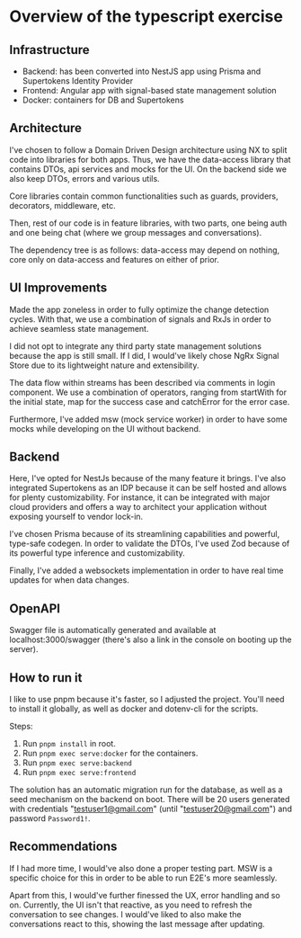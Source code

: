 # Overview of the typescript exercise

## Infrastructure
- Backend: has been converted into NestJS app using Prisma and Supertokens Identity Provider
- Frontend: Angular app with signal-based state management solution
- Docker: containers for DB and Supertokens

## Architecture

I've chosen to follow a Domain Driven Design architecture using NX to split code into libraries for both apps.
Thus, we have the data-access library that contains DTOs, api services and mocks for the UI.
On the backend side we also keep DTOs, errors and various utils.

Core libraries contain common functionalities such as guards, providers, decorators, middleware, etc.

Then, rest of our code is in feature libraries, with two parts, one being auth and one being chat (where we group messages and conversations).

The dependency tree is as follows: data-access may depend on nothing, core only on data-access and features on either of prior.

## UI Improvements

Made the app zoneless in order to fully optimize the change detection cycles. With that, we use a combination of signals and RxJs in order to achieve seamless state management.

I did not opt to integrate any third party state management solutions because the app is still small. If I did, I would've likely chose NgRx Signal Store due to its lightweight nature and extensibility. 

The data flow within streams has been described via comments in login component. We use a combination of operators, ranging from startWith for the initial state, map for the success case and catchError for the error case.

Furthermore, I've added msw (mock service worker) in order to have some mocks while developing on the UI without backend.

## Backend

Here, I've opted for NestJs because of the many feature it brings. I've also integrated Supertokens as an IDP because it can be self hosted and allows for plenty customizability.
For instance, it can be integrated with major cloud providers and offers a way to architect your application without exposing yourself to vendor lock-in.

I've chosen Prisma because of its streamlining capabilities and powerful, type-safe codegen.
In order to validate the DTOs, I've used Zod because of its powerful type inference and customizability.

Finally, I've added a websockets implementation in order to have real time updates for when data changes.

## OpenAPI
Swagger file is automatically generated and available at localhost:3000/swagger (there's also a link in the console on booting up the server).

## How to run it

I like to use pnpm because it's faster, so I adjusted the project. You'll need to install it globally, as well as docker and dotenv-cli for the scripts.

Steps:

1. Run `pnpm install` in root.
2. Run `pnpm exec serve:docker` for the containers. 
3. Run `pnpm exec serve:backend`
4. Run `pnpm exec serve:frontend`

The solution has an automatic migration run for the database, as well as a seed mechanism on the backend on boot.
There will be 20 users generated with credentials "testuser1@gmail.com" (until "testuser20@gmail.com") and password `Password1!`.


## Recommendations

If I had more time, I would've also done a proper testing part. MSW is a specific choice for this in order to be able to run E2E's more seamlessly.

Apart from this, I would've further finessed the UX, error handling and so on. Currently, the UI isn't that reactive, as you need to refresh the conversation to see changes.
I would've liked to also make the conversations react to this, showing the last message after updating.
